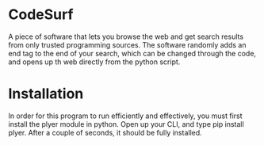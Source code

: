 # CodeSurf
A piece of software that lets you browse the web and get search results from only trusted programming sources. The software randomly adds an end tag to the end of your search, which can be changed through the code, and opens up th web directly from the python script.

# Installation
In order for this program to run efficiently and effectively, you must first install the plyer module in python. Open up your CLI, and type pip install plyer. After a couple of seconds, it should be fully installed.
